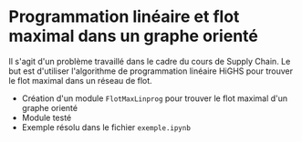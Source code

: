 # Programmation linéaire et flot maximal dans un graphe orienté

Il s'agit d'un problème travaillé dans le cadre du cours de Supply Chain. Le but est d'utiliser l'algorithme de programmation linéaire HiGHS pour trouver le flot maximal dans un réseau de flot.

- Création d'un module `FlotMaxLinprog` pour trouver le flot maximal d'un graphe orienté
- Module testé
- Exemple résolu dans le fichier `exemple.ipynb` 
